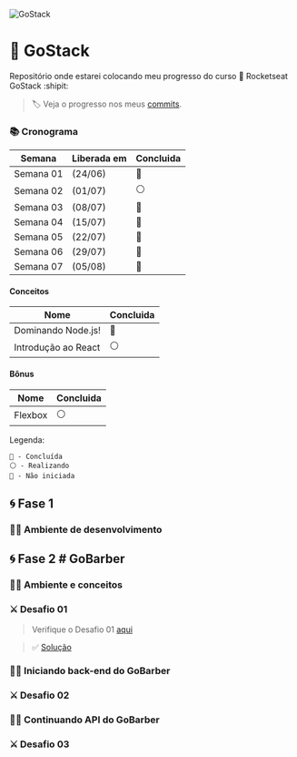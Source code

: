 ![GoStack](img/GoStack.png)

# 🚀 GoStack

Repositório onde estarei colocando meu progresso do curso 🚀 Rocketseat GoStack :shipit:

> 🏷 Veja o progresso nos meus [commits](https://github.com/cogumm/GoStack/commits/master).

### 📚 Cronograma

| Semana    | Liberada em | Concluida |
| --------- | ----------- | --------- |
| Semana 01 | (24/06)     | 🔵        |
| Semana 02 | (01/07)     | ⚪️       |
| Semana 03 | (08/07)     | 🔴        |
| Semana 04 | (15/07)     | 🔴        |
| Semana 05 | (22/07)     | 🔴        |
| Semana 06 | (29/07)     | 🔴        |
| Semana 07 | (05/08)     | 🔴        |

#### Conceitos

| Nome                | Concluida |
| ------------------- | --------- |
| Dominando Node.js!  | 🔵        |
| Introdução ao React | ⚪️       |

#### Bônus

| Nome    | Concluida |
| ------- | --------- |
| Flexbox | ⚪️       |

Legenda:

```
🔵 - Concluída
⚪️ - Realizando
🔴 - Não iniciada
```

## 🌀 Fase 1

### 👨‍💻 Ambiente de desenvolvimento

## 🌀 Fase 2 # GoBarber

### 👨‍💻 Ambiente e conceitos

### ⚔️ Desafio 01

> Verifique o Desafio 01 [aqui](https://github.com/cogumm/GoStack/blob/master/desafios/desafio01/README.md)

> ✅ [Solução](https://github.com/cogumm/GoStack/commit/bb898f3b5da36376ff34d9512483cf57d3738b35)

### 👨‍💻 Iniciando back-end do GoBarber

### ⚔️ Desafio 02

### 👨‍💻 Continuando API do GoBarber

### ⚔️ Desafio 03
